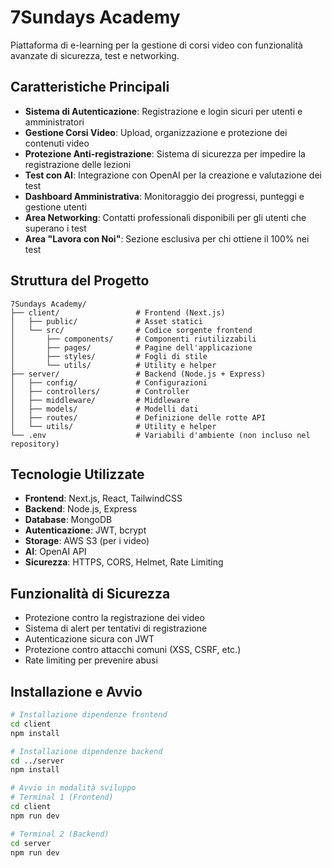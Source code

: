 # 7Sundays Academy

Piattaforma di e-learning per la gestione di corsi video con funzionalità avanzate di sicurezza, test e networking.

## Caratteristiche Principali

- **Sistema di Autenticazione**: Registrazione e login sicuri per utenti e amministratori
- **Gestione Corsi Video**: Upload, organizzazione e protezione dei contenuti video
- **Protezione Anti-registrazione**: Sistema di sicurezza per impedire la registrazione delle lezioni
- **Test con AI**: Integrazione con OpenAI per la creazione e valutazione dei test
- **Dashboard Amministrativa**: Monitoraggio dei progressi, punteggi e gestione utenti
- **Area Networking**: Contatti professionali disponibili per gli utenti che superano i test
- **Area "Lavora con Noi"**: Sezione esclusiva per chi ottiene il 100% nei test

## Struttura del Progetto

```
7Sundays Academy/
├── client/                 # Frontend (Next.js)
│   ├── public/             # Asset statici
│   └── src/                # Codice sorgente frontend
│       ├── components/     # Componenti riutilizzabili
│       ├── pages/          # Pagine dell'applicazione
│       ├── styles/         # Fogli di stile
│       └── utils/          # Utility e helper
├── server/                 # Backend (Node.js + Express)
│   ├── config/             # Configurazioni
│   ├── controllers/        # Controller
│   ├── middleware/         # Middleware
│   ├── models/             # Modelli dati
│   ├── routes/             # Definizione delle rotte API
│   └── utils/              # Utility e helper
└── .env                    # Variabili d'ambiente (non incluso nel repository)
```

## Tecnologie Utilizzate

- **Frontend**: Next.js, React, TailwindCSS
- **Backend**: Node.js, Express
- **Database**: MongoDB
- **Autenticazione**: JWT, bcrypt
- **Storage**: AWS S3 (per i video)
- **AI**: OpenAI API
- **Sicurezza**: HTTPS, CORS, Helmet, Rate Limiting

## Funzionalità di Sicurezza

- Protezione contro la registrazione dei video
- Sistema di alert per tentativi di registrazione
- Autenticazione sicura con JWT
- Protezione contro attacchi comuni (XSS, CSRF, etc.)
- Rate limiting per prevenire abusi

## Installazione e Avvio

```bash
# Installazione dipendenze frontend
cd client
npm install

# Installazione dipendenze backend
cd ../server
npm install

# Avvio in modalità sviluppo
# Terminal 1 (Frontend)
cd client
npm run dev

# Terminal 2 (Backend)
cd server
npm run dev
```